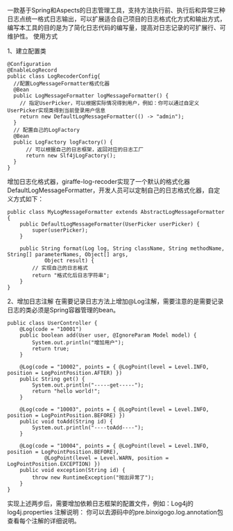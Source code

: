 一款基于Spring和Aspects的日志管理工具，支持方法执行前、执行后和异常三种日志点统一格式日志输出，可以扩展适合自己项目的日志格式化方式和输出方式，编写本工具的目的是为了简化日志代码的编写量，提高对日志记录的可扩展行、可维护性。
使用方式

1、建立配置类

    @Configuration
    @EnableLogRecord
    public class LogRecoderConfig{
      //配置LogMessageFormatter格式化器
      @Bean
      public LogMessageFormatter logMessageFormatter() {
        // 指定UserPicker，可以根据实际情况得到用户，例如：你可以通过自定义UserPicker实现类得到当前登录用户信息
        return new DefaultLogMessageFormatter(() -> "admin");
      }
      // 配置自己的LogFactory
      @Bean
      public LogFactory logFactory() {
          // 可以根据自己的日志框架，返回对应的日志工厂
          return new Slf4jLogFactory();
      }
    }


增加日志化格式器，giraffe-log-recoder实现了一个默认的格式化器DefaultLogMessageFormatter，开发人员可以定制自己的日志格式化器，自定义方式如下：
   
    public class MyLogMessageFormatter extends AbstractLogMessageFormatter {
        public DefaultLogMessageFormatter(UserPicker userPicker) {
            super(userPicker);
        }

        public String format(Log log, String className, String methodName, String[] parameterNames, Object[] args,
                Object result) {
            // 实现自己的日志格式
            return "格式化后日志字符串";
        }
    }
    
2、增加日志注解
在需要记录日志方法上增加@Log注解，需要注意的是需要记录日志的类必须是Spring容器管理的bean。
    
    public class UserController {
        @Log(code = "10001")
        public boolean add(User user, @IgnoreParam Model model) {
            System.out.println("增加用户");
            return true;
        }

        @Log(code = "10002", points = { @LogPoint(level = Level.INFO, position = LogPointPosition.AFTER) })
        public String get() {
            System.out.println("-----get-----");
            return "hello world!";
        }

        @Log(code = "10003", points = { @LogPoint(level = Level.INFO, position = LogPointPosition.BEFORE) })
        public void toAdd(String id) {
            System.out.println("----toAdd----");
        }

        @Log(code = "10004", points = { @LogPoint(level = Level.INFO, position = LogPointPosition.BEFORE),
                @LogPoint(level = Level.WARN, position = LogPointPosition.EXCEPTION) })
        public void exception(String id) {
            throw new RuntimeException("抛出异常了");
        }
    }

实现上述两步后，需要增加依赖日志框架的配置文件，例如：Log4j的log4j.properties
注解说明：
你可以去源码中的pre.binxigogo.log.annotation包查看每个注解的详细说明。
